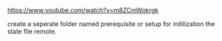 
https://www.youtube.com/watch?v=m8ZCmWokrgk

create a seperate folder named prerequisite or setup 
for initilization the state file remote.